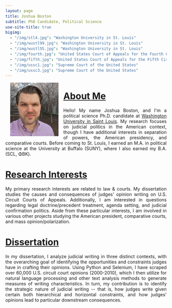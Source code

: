 ```yaml
---
layout: page
title: Joshua Boston
subtitle: PhD Candidate, Political Science
use-site-title: true
bigimg:
  - "/img/stl4.jpg": "Washington University in St. Louis"
  - "/img/wustl99.jpg": "Washington University in St. Louis"
  - "/img/wustl55.jpg": "Washington University in St. Louis"
  - "/img/fourth.jpg": "United States Court of Appeals for the Fourth Circuit"
  - "/img/fifth.jpg": "United States Court of Appeals for the Fifth Circuit"
  - "/img/ussc1.jpg": "Supreme Court of the United States"
  - "/img/ussc3.jpg": "Supreme Court of the United States"
---
```



<p><img align="left" style="padding: 0 15px; width: 30%; height: 30%" src="img/2018-04-16 18.19.26 small.jpg"></p>
<p style="margin-top: 20px;"> </p>

# [About Me](http://www.joshuaboston.com/aboutme/)

<p align="justify">Hello! My name Joshua Boston, and I'm a political science Ph.D. candidate at <a href="http://polisci.wustl.edu/" target="_blank">Washington University in Saint Louis</a>. My research focuses on judicial politics in the American context, though I have additional interests in separation of powers, the American presidency, and comparative courts. Before coming to St. Louis, I earned an M.A. in political science at the University at Buffalo (SUNY), where I also earned my B.A. (SCL, ΦΒΚ).</p>
  
# [Research Interests](http://www.joshuaboston.com/research/) 

<p align="justify">My primary research interests are related to law & courts. My dissertation studies the causes and consequences of judges' opinion writing on U.S. Circuit Courts of Appeals. Additionally, I am interested in questions regarding legal doctrine/precedent treatment, agenda setting, and judicial confirmation politics. Aside from these particular interests, I am involved in various other projects studying the American president, comparative courts, and mass opinion/polarization.</p>
  
# [Dissertation](http://www.joshuaboston.com/dissertation/)

<p align="justify">In my dissertation, I analyze judicial writing in three distinct contexts, with the overarching goal of identifying the opportunities and constraints judges have in crafting their opinions. Using Python and Selenium, I have scraped over 60,000 U.S. circuit court opinions (2000-2010), which I then utilize for natural language processing and other text analysis methods to generate measures of writing characteristics. In turn, my contribution is to identify the strategic nature of judicial writing -- that is, how judges write given certain both hierarchical and horizontal constraints, and how judges' opinions lead to particular downstream consequences.</p>
  



